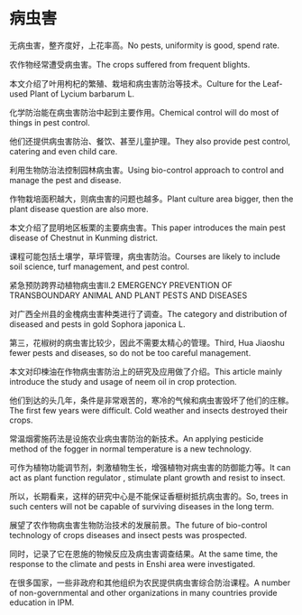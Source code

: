 # 病虫害

<p><span class="chinese">无病虫害，整齐度好，上花率高。</span><span class="english">No pests, uniformity is good, spend rate.</span></p>

<p><span class="chinese">农作物经常遭受病虫害。</span><span class="english">The crops suffered from frequent blights.</span></p>

<p><span class="chinese">本文介绍了叶用枸杞的繁殖、栽培和病虫害防治等技术。</span><span class="english">Culture for the Leaf-used Plant of Lycium barbarum L.</span></p>

<p><span class="chinese">化学防治能在病虫害防治中起到主要作用。</span><span class="english">Chemical control will do most of things in pest control.</span></p>

<p><span class="chinese">他们还提供病虫害防治、餐饮、甚至儿童护理。</span><span class="english">They also provide pest control, catering and even child care.</span></p>

<p><span class="chinese">利用生物防治法控制园林病虫害。</span><span class="english">Using bio-control approach to control and manage the pest and disease.</span></p>

<p><span class="chinese">作物栽培面积越大，则病虫害的问题也越多。</span><span class="english">Plant culture area bigger, then the plant disease question are also more.</span></p>

<p><span class="chinese">本文介绍了昆明地区板栗的主要病虫害。</span><span class="english">This paper introduces the main pest disease of Chestnut in Kunming district.</span></p>

<p><span class="chinese">课程可能包括土壤学，草坪管理，病虫害防治。</span><span class="english">Courses are likely to include soil science, turf management, and pest control.</span></p>

<p><span class="chinese">紧急预防跨界动植物病虫害</span><span class="english">II.2 EMERGENCY PREVENTION OF TRANSBOUNDARY ANIMAL AND PLANT PESTS AND DISEASES</span></p>

<p><span class="chinese">对广西全州县的金槐病虫害种类进行了调查。</span><span class="english">The category and distribution of diseased and pests in gold Sophora japonica L.</span></p>

<p><span class="chinese">第三，花椒树的病虫害比较少，因此不需要太精心的管理。</span><span class="english">Third, Hua Jiaoshu fewer pests and diseases, so do not be too careful management.</span></p>

<p><span class="chinese">本文对印楝油在作物病虫害防治上的研究及应用做了介绍。</span><span class="english">This article mainly introduce the study and usage of neem oil in crop protection.</span></p>

<p><span class="chinese">他们到达的头几年，条件是非常艰苦的，寒冷的气候和病虫害毁坏了他们的庄稼。</span><span class="english">The first few years were difficult. Cold weather and insects destroyed their crops.</span></p>

<p><span class="chinese">常温烟雾施药法是设施农业病虫害防治的新技术。</span><span class="english">An applying pesticide method of the fogger in normal temperature is a new technology.</span></p>

<p><span class="chinese">可作为植物功能调节剂，刺激植物生长，增强植物对病虫害的防御能力等。</span><span class="english">It can act as plant function regulator , stimulate plant growth and resist to insect.</span></p>

<p><span class="chinese">所以，长期看来，这样的研究中心是不能保证香榧树抵抗病虫害的。</span><span class="english">So, trees in such centers will not be capable of surviving diseases in the long term.</span></p>

<p><span class="chinese">展望了农作物病虫害生物防治技术的发展前景。</span><span class="english">The future of bio-control technology of crops diseases and insect pests was prospected.</span></p>

<p><span class="chinese">同时，记录了它在恩施的物候反应及病虫害调查结果。</span><span class="english">At the same time, the response to the climate and pests in Enshi area were investigated.</span></p>

<p><span class="chinese">在很多国家，一些非政府和其他组织为农民提供病虫害综合防治课程。</span><span class="english">A number of non-governmental and other organizations in many countries provide education in IPM.</span></p>

